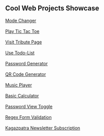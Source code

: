 ## Cool Web Projects Showcase
[Mode Changer](https://ansarulhaq786.github.io/web-project/change-mode/)<br><br>
[Play Tic Tac Toe](https://ansarulhaq786.github.io/web-project/tic-tac-toe/)<br><br>
[Visit Tribute Page](https://ansarulhaq786.github.io/web-project/tribute-page/)<br><br>
[Use Todo-List](https://ansarulhaq786.github.io/web-project/todo-list/)<br><br>
[Password Generator](https://ansarulhaq786.github.io/web-project/random-password-generator/)<br><br>
[QR Code Generator](https://ansarulhaq786.github.io/web-project/qr-code-generator/)<br><br>
[Music Player](https://ansarulhaq786.github.io/web-project/music-player/)<br><br>
[Basic Calculator](https://ansarulhaq786.github.io/web-project/calculator/)<br><br>
[Password View Toggle](https://ansarulhaq786.github.io/web-project/toggle-password-veiw/)<br><br>
[Regex Form Validation](https://ansarulhaq786.github.io/web-project/form-validate/)<br><br>
[Kagazpatra Newsletter Subscription](https://ansarulhaq786.github.io/web-project/kagazpatra-newsletter-subscription)<br><br>